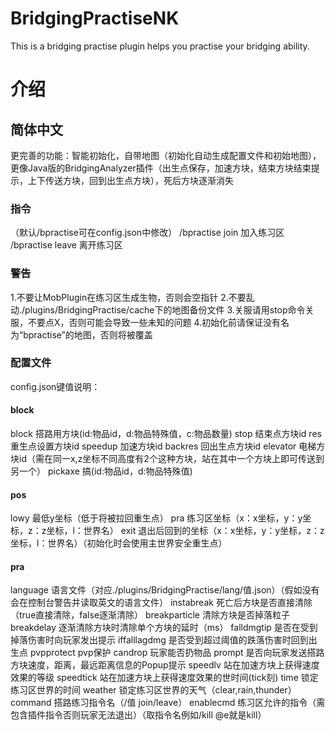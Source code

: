 # BridgingPractiseNK
This is a bridging practise plugin helps you practise your bridging ability.

# 介绍

## 简体中文
更完善的功能：智能初始化，自带地图（初始化自动生成配置文件和初始地图），更像Java版的BridgingAnalyzer插件（出生点保存，加速方块，结束方块结束提示，上下传送方块，回到出生点方块），死后方块逐渐消失

### 指令
（默认/bpractise可在config.json中修改）
/bpractise join 加入练习区
/bpractise leave 离开练习区

### 警告

1.不要让MobPlugin在练习区生成生物，否则会空指针
2.不要乱动./plugins/BridgingPractise/cache下的地图备份文件
3.关服请用stop命令关服，不要点X，否则可能会导致一些未知的问题
4.初始化前请保证没有名为“bpractise”的地图，否则将被覆盖

### 配置文件
config.json键值说明：
#### block

block 搭路用方块(id:物品id，d:物品特殊值，c:物品数量)
stop 结束点方块id
res 重生点设置方块id
speedup 加速方块id
backres 回出生点方块id
elevator 电梯方块id（需在同一x,z坐标不同高度有2个这种方块，站在其中一个方块上即可传送到另一个）
pickaxe 搞(id:物品id，d:物品特殊值)

#### pos

lowy 最低y坐标（低于将被拉回重生点）
pra 练习区坐标（x：x坐标，y：y坐标，z：z坐标，l：世界名）
exit 退出后回到的坐标（x：x坐标，y：y坐标，z：z坐标，l：世界名）（初始化时会使用主世界安全重生点）

#### pra

language 语言文件（对应./plugins/BridgingPractise/lang/值.json）（假如没有会在控制台警告并读取英文的语言文件）
instabreak 死亡后方块是否直接清除（true直接清除，false逐渐清除）
breakparticle 清除方块是否掉落粒子
breakdelay 逐渐清除方块时清除单个方块的延时（ms）
falldmgtip 是否在受到掉落伤害时向玩家发出提示
iffalllagdmg 是否受到超过阈值的跌落伤害时回到出生点
pvpprotect pvp保护
candrop 玩家能否扔物品
prompt 是否向玩家发送搭路方块速度，距离，最远距离信息的Popup提示
speedlv 站在加速方块上获得速度效果的等级
speedtick 站在加速方块上获得速度效果的世时间(tick刻)
time 锁定练习区世界的时间
weather 锁定练习区世界的天气（clear,rain,thunder）
command 搭路练习指令名（/值 join/leave）
enablecmd 练习区允许的指令（需包含插件指令否则玩家无法退出）（取指令名例如/kill @e就是kill）